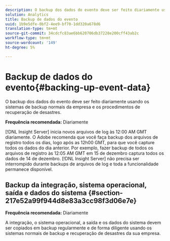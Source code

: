 ```yaml
---
description: O backup dos dados do evento deve ser feito diariamente usando os sistemas de backup normais da empresa e os procedimentos de recuperação de desastres.
solution: Analytics
title: Backup de dados do evento
uuid: 1b9e5dfe-0bf2-4ee9-bf70-1dd320a678d6
translation-type: tm+mt
source-git-commit: 34cdcfc83ae6bb620706db37228e200cff43ab2c
workflow-type: tm+mt
source-wordcount: '149'
ht-degree: 5%

---
```



# Backup de dados do evento{#backing-up-event-data}

O backup dos dados do evento deve ser feito diariamente usando os sistemas de backup normais da empresa e os procedimentos de recuperação de desastres.

**Frequência recomendada:** Diariamente

[!DNL Insight Server] inicia novos arquivos de log às 12:00 AM GMT diariamente. O Adobe recomenda que você faça backup dos arquivos de registro todos os dias, logo após as 12h00 GMT, para que você capture todos os dados do dia anterior. Por exemplo, fazer backup de todos os arquivos de registro às 12:05 AM GMT em 15 de dezembro captura todos os dados de 14 de dezembro. [!DNL Insight Server] não precisa ser interrompido durante backups de arquivos de log e toda a funcionalidade permanece disponível.

## Backup da integração, sistema operacional, saída e dados do sistema {#section-217e52a99f944d8e83a3cc98f3d06e7e}

**Frequência recomendada:** Diariamente

A integração, o sistema operacional, a saída e os dados do sistema devem ser copiados em backup regularmente e de forma diligente usando os sistemas normais de backup e recuperação de desastres da sua empresa.
